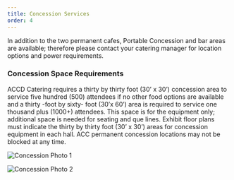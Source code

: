 ```yaml
---
title: Concession Services
order: 4
---
```


In addition to the two permanent cafes, Portable Concession and bar areas are available; therefore please contact your catering manager for location options and power requirements.

### Concession Space Requirements

ACCD Catering requires a thirty by thirty foot (30’ x 30’) concession area to service five hundred (500) attendees if no other food options are available and a thirty -foot by sixty- foot (30’x 60’) area is required to service one thousand plus (1000+) attendees. This space is for the equipment only; additional space is needed for seating and que lines. Exhibit floor plans must indicate the thirty by thirty foot (30’ x 30’) areas for concession equipment in each hall. ACC permanent concession locations may not be blocked at any time.

![Concession Photo 1]()

![Concession Photo 2]()

